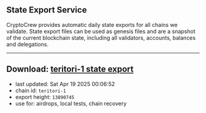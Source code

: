 ## State Export Service
CryptoCrew provides automatic daily state exports for all chains we validate. State export files can be used as genesis files and are a snapshot of the current blockchain state, including all validators, accounts, balances and delegations.

---
**Download: [teritori-1 state export](https://dl-eu2.ccvalidators.com/SERVICE/teritori/teritori-1_export_13890745.json)**
---

- last updated: Sat Apr 19 2025 00:06:52
- chain id: `teritori-1`
- export height: `13890745`
- use for: airdrops, local tests, chain recovery

